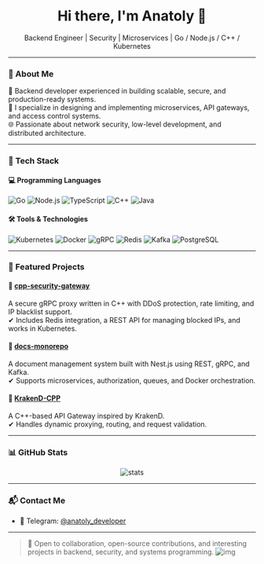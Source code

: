 <h1 align="center">Hi there, I'm Anatoly 👋</h1>

<p align="center">
  Backend Engineer | Security | Microservices | Go / Node.js / C++ / Kubernetes
</p>

---

### 🚀 About Me

💼 Backend developer experienced in building scalable, secure, and production-ready systems.  
🔧 I specialize in designing and implementing microservices, API gateways, and access control systems.  
🌐 Passionate about network security, low-level development, and distributed architecture.

---

### 🧰 Tech Stack

#### 💻 Programming Languages
![Go](https://img.shields.io/badge/-Go-00ADD8?style=flat&logo=go&logoColor=white)
![Node.js](https://img.shields.io/badge/-Node.js-339933?style=flat&logo=node.js&logoColor=white)
![TypeScript](https://img.shields.io/badge/-TypeScript-3178C6?style=flat&logo=typescript&logoColor=white)
![C++](https://img.shields.io/badge/-C++-00599C?style=flat&logo=c%2B%2B&logoColor=white)
![Java](https://img.shields.io/badge/-Java-007396?style=flat&logo=java&logoColor=white)

#### 🛠️ Tools & Technologies
![Kubernetes](https://img.shields.io/badge/-Kubernetes-326CE5?style=flat&logo=kubernetes&logoColor=white)
![Docker](https://img.shields.io/badge/-Docker-2496ED?style=flat&logo=docker&logoColor=white)
![gRPC](https://img.shields.io/badge/-gRPC-5E5CFF?style=flat&logo=grpc&logoColor=white)
![Redis](https://img.shields.io/badge/-Redis-DC382D?style=flat&logo=redis&logoColor=white)
![Kafka](https://img.shields.io/badge/-Kafka-231F20?style=flat&logo=apachekafka&logoColor=white)
![PostgreSQL](https://img.shields.io/badge/-PostgreSQL-4169E1?style=flat&logo=postgresql&logoColor=white)

---

### 📂 Featured Projects

#### 🔐 [cpp-security-gateway](https://github.com/Anatoly-Semenov/cpp-security-gateway)  
A secure gRPC proxy written in C++ with DDoS protection, rate limiting, and IP blacklist support.  
✔ Includes Redis integration, a REST API for managing blocked IPs, and works in Kubernetes.

#### 📁 [docs-monorepo](https://github.com/Anatoly-Semenov/docs-monorepo)  
A document management system built with Nest.js using REST, gRPC, and Kafka.  
✔ Supports microservices, authorization, queues, and Docker orchestration.

#### 🔄 [KrakenD-CPP](https://github.com/Anatoly-Semenov/KrakenD-CPP)  
A C++-based API Gateway inspired by KrakenD.  
✔ Handles dynamic proxying, routing, and request validation.

---

### 📊 GitHub Stats

<p align="center">
  <img src="https://github-readme-stats.vercel.app/api?username=Anatoly-Semenov&show_icons=true&theme=default" alt="stats" />
</p>

---

### 📬 Contact Me

- 💬 Telegram: [@anatoly_developer](https://t.me/anatoly_developer)  

---

> 📌 Open to collaboration, open-source contributions, and interesting projects in backend, security, and systems programming.
![img](https://github.com/user-attachments/assets/e384ec27-4230-427a-b3d3-9f795b471ae2)
